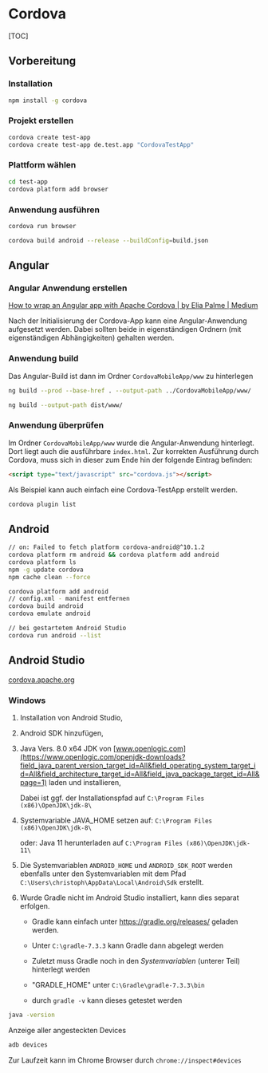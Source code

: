 # Cordova

[TOC]

## Vorbereitung

### Installation

```bash
npm install -g cordova
```

### Projekt erstellen

```bash
cordova create test-app
cordova create test-app de.test.app "CordovaTestApp"
```

### Plattform wählen

```bash
cd test-app
cordova platform add browser
```

### Anwendung ausführen

```bash
cordova run browser
```

```bash
cordova build android --release --buildConfig=build.json
```



## Angular

### Angular Anwendung erstellen

[How to wrap an Angular app with Apache Cordova | by Elia Palme | Medium](https://medium.com/@EliaPalme/how-to-wrap-an-angular-app-with-apache-cordova-909024a25d79)

Nach der Initialisierung der Cordova-App kann eine Angular-Anwendung aufgesetzt werden. Dabei sollten beide in eigenständigen Ordnern (mit eigenständigen Abhängigkeiten) gehalten werden.

### Anwendung build

Das Angular-Build ist dann im Ordner `CordovaMobileApp/www` zu hinterlegen

```bash
ng build --prod --base-href . --output-path ../CordovaMobileApp/www/

ng build --output-path dist/www/
```

### Anwendung überprüfen

Im Ordner `CordovaMobileApp/www` wurde die Angular-Anwendung hinterlegt. Dort liegt auch die ausführbare `index.html`. Zur korrekten Ausführung durch Cordova, muss sich in dieser zum Ende hin der folgende Eintrag befinden:

```html
<script type="text/javascript" src="cordova.js"></script>
```

Als Beispiel kann auch einfach eine Cordova-TestApp erstellt werden.

```bash
cordova plugin list
```



## Android

```bash
// on: Failed to fetch platform cordova-android@^10.1.2 
cordova platform rm android && cordova platform add android
cordova platform ls
npm -g update cordova
npm cache clean --force

cordova platform add android
// config.xml - manifest entfernen
cordova build android
cordova emulate android

// bei gestartetem Android Studio
cordova run android --list
```



## Android Studio

[cordova.apache.org](https://cordova.apache.org/docs/en/latest/guide/platforms/android/index.html#java-development-kit-jdk)

### Windows

1. Installation von Android Studio,

2. Android SDK hinzufügen,

3. Java Vers. 8.0 x64 JDK von [www.openlogic.com](https://www.openlogic.com/openjdk-downloads?field_java_parent_version_target_id=All&field_operating_system_target_id=All&field_architecture_target_id=All&field_java_package_target_id=All&page=1) laden und installieren,

   Dabei ist ggf. der Installationspfad auf `C:\Program Files (x86)\OpenJDK\jdk-8\`

4. Systemvariable JAVA_HOME setzen auf: `C:\Program Files (x86)\OpenJDK\jdk-8\`

   oder: Java 11 herunterladen auf `C:\Program Files (x86)\OpenJDK\jdk-11\`

5. Die Systemvariablen `ANDROID_HOME` und `ANDROID_SDK_ROOT` werden ebenfalls unter den Systemvariablen mit dem Pfad `C:\Users\christoph\AppData\Local\Android\Sdk` erstellt.

6. Wurde Gradle nicht im Android Studio installiert, kann dies separat erfolgen.

   * Gradle kann einfach unter https://gradle.org/releases/ geladen werden.

   * Unter `C:\gradle-7.3.3` kann Gradle dann abgelegt werden
   * Zuletzt muss Gradle noch in den *Systemvariablen* (unterer Teil) hinterlegt werden
   * "GRADLE_HOME" unter `C:\Gradle\gradle-7.3.3\bin`
   * durch `gradle -v` kann dieses getestet werden

```bash
java -version
```



Anzeige aller angesteckten Devices

```bash
adb devices
```

Zur Laufzeit kann im Chrome Browser durch `chrome://inspect#devices`
